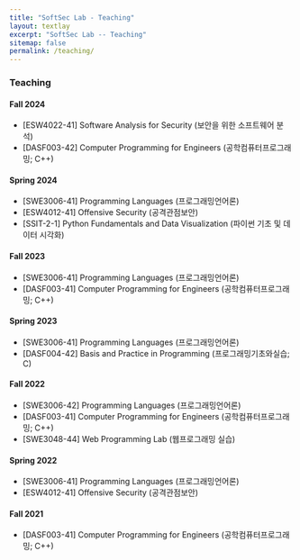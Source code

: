 ```yaml
---
title: "SoftSec Lab - Teaching"
layout: textlay
excerpt: "SoftSec Lab -- Teaching"
sitemap: false
permalink: /teaching/
---
```


### Teaching

#### Fall 2024
* [ESW4022-41] Software Analysis for Security (보안을 위한 소프트웨어 분석)
* [DASF003-42] Computer Programming for Engineers (공학컴퓨터프로그래밍; C++)

#### Spring 2024
* [SWE3006-41] Programming Languages (프로그래밍언어론)
* [ESW4012-41] Offensive Security (공격관점보안)
* [SSIT-2-1] Python Fundamentals and Data Visualization (파이썬 기초 및 데이터 시각화)

#### Fall 2023
* [SWE3006-41] Programming Languages (프로그래밍언어론)
* [DASF003-41] Computer Programming for Engineers (공학컴퓨터프로그래밍; C++)

#### Spring 2023
* [SWE3006-41] Programming Languages (프로그래밍언어론)
* [DASF004-42] Basis and Practice in Programming (프로그래밍기초와실습; C)

#### Fall 2022
* [SWE3006-42] Programming Languages (프로그래밍언어론)
* [DASF003-41] Computer Programming for Engineers (공학컴퓨터프로그래밍; C++)
* [SWE3048-44] Web Programming Lab (웹프로그래밍 실습)

#### Spring 2022
* [SWE3006-41] Programming Languages (프로그래밍언어론)
* [ESW4012-41] Offensive Security (공격관점보안)

#### Fall 2021
* [DASF003-41] Computer Programming for Engineers (공학컴퓨터프로그래밍; C++)

